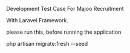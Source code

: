 Development Test Case For Majoo Recruitment

With Laravel Framework.

please run this, before running the application

php artisan migrate:fresh --seed
